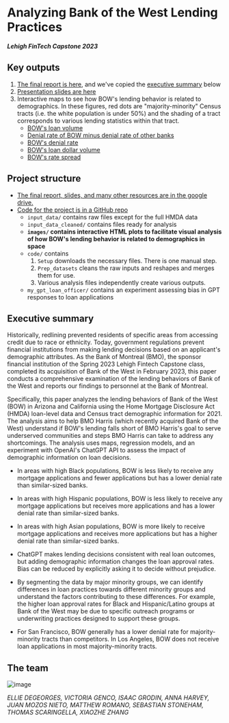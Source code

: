 # Analyzing Bank of the West Lending Practices

_**Lehigh FinTech Capstone 2023**_

## Key outputs 

1. [The final report is here](https://docs.google.com/document/d/10il6w9Ba1WiDdkzaO7gURanng8vfJzrE1dgXDekf2hc/edit), and we've copied the [executive summary](#executive-summary) below
1. [Presentation slides are here](https://docs.google.com/presentation/d/1kAHAFz4Hy9PZJXZdLUwwEbwBBBjpAQ7Y1hW06HtiEww/edit)
1. Interactive maps to see how BOW's lending behavior is related to demographics. In these figures, red dots are "majority-minority" Census tracts (i.e. the white population is under 50%) and the shading of a tract corresponds to various lending statistics within that tract.
    - [BOW's loan volume](images/BOW_log(numloans).html)
    - [Denial rate of BOW minus denial rate of other banks](images/denial_rate_percent_difference.html)
    - [BOW's denial rate](images/BOW_denial_rate.html)
    - [BOW's loan dollar volume](images/BOW_log(dol_loans).html)
    - [BOW's rate spread](images/BOW_mean_approved_rate_spread.html)

## Project structure

- [The final report, slides, and many other resources are in the google drive.](https://drive.google.com/drive/u/0/folders/1DPcRaSeDLkYzMvdZ4mGRYJXpyK3mLcln)
- [Code for the project is in a GitHub repo](https://github.com/LeDataSciFi/FinTech-Capstone-2023)
    - `input_data/` contains raw files except for the full HMDA data
    - `input_data_cleaned/` contains files ready for analysis
    - **`images/` contains interactive HTML plots to facilitate visual analysis of how BOW's lending behavior is related to demographics in space**
    - `code/` contains 
        1. `Setup` downloads the necessary files. There is one manual step.
        1. `Prep_datasets` cleans the raw inputs and reshapes and merges them for use.
        1. Various analysis files independently create various outputs. 
    - `my_gpt_loan_officer/` contains an experiment assessing bias in GPT responses to loan applications    

## Executive summary

Historically, redlining prevented residents of specific areas from accessing credit due to race or ethnicity. Today, government regulations prevent financial institutions from making lending decisions based on an applicant's demographic attributes. As the Bank of Montreal (BMO), the sponsor financial institution of the Spring 2023 Lehigh Fintech Capstone class,  completed its acquisition of Bank of the West in February 2023, this paper conducts a comprehensive examination of the lending behaviors of Bank of the West and reports our findings to personnel at the Bank of Montreal.

Specifically, this paper analyzes the lending behaviors of Bank of the West (BOW) in Arizona and California using the Home Mortgage Disclosure Act (HMDA) loan-level data and Census tract demographic information for 2021. The analysis aims to help BMO Harris (which recently acquired Bank of the West) understand if BOW's lending falls short of BMO Harris's goal to serve underserved communities and steps BMO Harris can take to address any shortcomings. The analysis uses maps, regression models, and an experiment with OpenAI's ChatGPT API to assess the impact of demographic information on loan decisions. 

- In areas with high Black populations, BOW is less likely to receive any mortgage applications and fewer applications but has a lower denial rate than similar-sized banks.

- In areas with high Hispanic populations, BOW is less likely to receive any mortgage applications but receives more applications and has a lower denial rate than similar-sized banks.

- In areas with high Asian populations, BOW is more likely to receive mortgage applications and receives more applications but has a higher denial rate than similar-sized banks.

- ChatGPT makes lending decisions consistent with real loan outcomes, but adding demographic information changes the loan approval rates. Bias can be reduced by explicitly asking it to decide without prejudice. 

- By segmenting the data by major minority groups, we can identify differences in loan practices towards different minority groups and understand the factors contributing to these differences. For example, the higher loan approval rates for Black and Hispanic/Latino groups at Bank of the West may be due to specific outreach programs or underwriting practices designed to support these groups.

- For San Francisco, BOW generally has a lower denial rate for majority-minority tracts than competitors. In Los Angeles, BOW does not receive loan applications in most majority-minority tracts. 

## The team

![image](https://github.com/LeDataSciFi/FinTech-Capstone-2023/assets/50885867/bebcf589-3afb-4577-8b1f-4dff0ab8c11e)

_ELLIE DEGEORGES, VICTORIA GENCO, ISAAC GRODIN, ANNA HARVEY, JUAN MOZOS NIETO, MATTHEW ROMANO, SEBASTIAN STONEHAM, THOMAS SCARINGELLA, XIAOZHE ZHANG_
